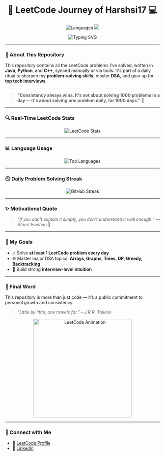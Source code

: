 <h1 align="center">🚀 LeetCode Journey of Harshsi17 💻</h1>

<p align="center">
  <img src="https://img.shields.io/badge/Languages-Java%20%7C%20Python%20%7C%20C++-informational?style=flat-square&logo=leetcode&color=brightgreen" alt="Languages">
  <img src="https://img.shields.io/badge/Goal-Solve%20DSA%20Daily-orange?style=flat-square&logo=target">
</p>

<p align="center">
  <img src="https://readme-typing-svg.demolab.com?font=Fira+Code&weight=500&pause=1000&color=30F7DB&center=true&vCenter=true&multiline=true&width=900&height=80&lines=Welcome+to+My+LeetCode+Solutions+Repo!;Tracking+Daily+DSA+Progress+using+Java%2C+Python%2C+and+C%2B%2B+!" alt="Typing SVG" />
</p>

---

### 📌 About This Repository

This repository contains all the LeetCode problems I've solved, written in **Java**, **Python**, and **C++**, synced manually or via tools. It's part of a daily ritual to sharpen my **problem-solving skills**, master **DSA**, and gear up for **top tech interviews**.

---

> **“Consistency always wins. It's not about solving 1000 problems in a day — it's about solving one problem daily, for 1000 days.”** 🌱

---

### 🔍 Real-Time LeetCode Stats

<p align="center">
  <img src="https://leetcard.jacoblin.cool/Harshsi17?ext=activity&theme=unicorn" alt="LeetCode Stats" />
</p>

---

### 📊 Language Usage

<p align="center">
  <img src="https://github-readme-stats.vercel.app/api/top-langs/?username=Harsh-sing007&layout=compact&theme=tokyonight&langs_count=6" alt="Top Languages">
</p>

---

### 🕓 Daily Problem Solving Streak

<p align="center">
  <img src="https://streak-stats.demolab.com/?user=Harsh-sing007&theme=tokyonight_duo" alt="GitHub Streak" />
</p>

---

### ✨ Motivational Quote

> _"If you can't explain it simply, you don't understand it well enough." — Albert Einstein_ 🧠

---

### 🎯 My Goals

- 🔥 Solve **at least 1 LeetCode problem every day**
- 🌐 Master major DSA topics: **Arrays, Graphs, Trees, DP, Greedy, Backtracking**
- 💼 Build strong **interview-level intuition**

---


### 🙌 Final Word

This repository is more than just code — it’s a public commitment to personal growth and consistency.

> _“Little by little, one travels far.” – J.R.R. Tolkien_

<p align="center">
  <img src="https://media.giphy.com/media/xUA7aZeLE2e0P7Znz2/giphy.gif" width="320" alt="LeetCode Animation" />
</p>

---

### 🔗 Connect with Me

- 📘 [LeetCode Profile](https://leetcode.com/Harshsi17/)
- 💼 [LinkedIn](https://www.linkedin.com/in/harsh-sing007/)
